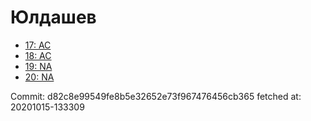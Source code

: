 # Юлдашев
- [17: AC](17.md)
- [18: AC](18.md)
- [19: NA](19.md)
- [20: NA](20.md)

Commit: d82c8e99549fe8b5e32652e73f967476456cb365
 fetched at: 20201015-133309
